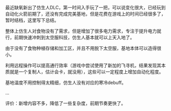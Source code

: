 最近缺氧新出了仿生人DLC，第一时间入手玩了一把，可以说变化很大，已经玩到自动化火箭前期了，还没有完成完美基地，但是花费在游戏上的时间已经很多了，暂时结档，这里写下总结。

整体上仿生人对食物没有了需求，但是增加了很多电力需求，专注于提升电力就行，前期快速冲刺到太空服科技，仿生人基本就可以上天入地了。

由于没有了食物种植存储和加工区，并且不用脱下太空服，基地本体可以造得很小。

利用远程操作可以提高通行效率（游戏中尝试使用了新加的飞寻机，结果发现其本质就是一个复制人，估计会卡，就没用），这些可以一定程度上增加自动化程度。

基地温度不用控制得太精细，仿生人没有对应的寒冷debuff。

...

评价：新增内容不多，降低了一些复杂度，前期节奏更快了。
